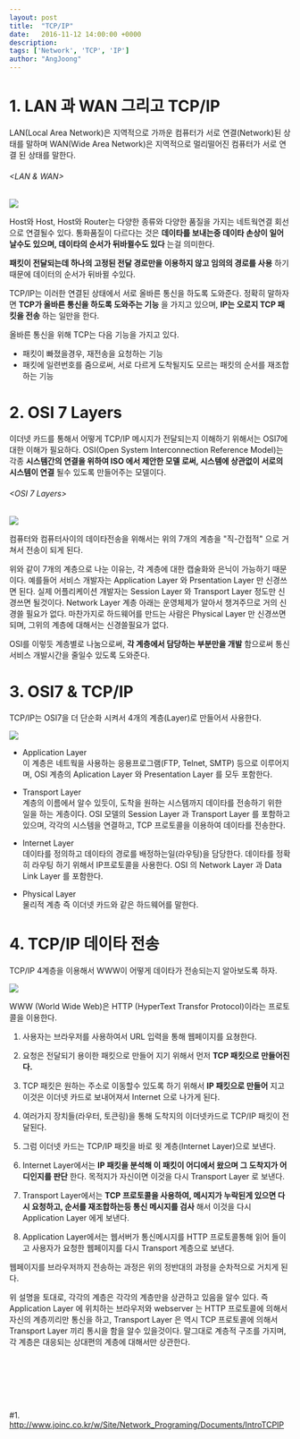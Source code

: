 ```yaml
---
layout: post
title:  "TCP/IP"
date:   2016-11-12 14:00:00 +0000
description:
tags: ['Network', 'TCP', 'IP']
author: "AngJoong"
---
```


# 1. LAN 과 WAN 그리고 TCP/IP
LAN(Local Area Network)은 지역적으로 가까운 컴퓨터가 서로 연결(Network)된 상태를 말하며 WAN(Wide Area Network)은 지역적으로 멀리떨어진 컴퓨터가 서로 연결 된 상태를 말한다.  

###### &lt;LAN & WAN>
![](http://lh5.ggpht.com/_Os5qf5urx_A/S6uTJW742tI/AAAAAAAABQk/egP74kF-ZCA/s800/99595.png)

Host와 Host, Host와 Router는 다양한 종류와 다양한 품질을 가지는 네트웍연결 회선으로 연결될수 있다. 통화품질이 다르다는 것은 **데이타를 보내는중 데이타 손상이 일어날수도 있으며, 데이타의 순서가 뒤바뀔수도 있다** 는걸 의미한다.  

**패킷이 전달되는데 하나의 고정된 전달 경로만을 이용하지 않고 임의의 경로를 사용** 하기 때문에 데이터의 순서가 뒤바뀔 수있다.

TCP/IP는 이러한 연결된 상태에서 서로 올바른 통신을 하도록 도와준다. 정확히 말하자면 **TCP가 올바른 통신을 하도록 도와주는 기능** 을 가지고 있으며, **IP는 오로지 TCP 패킷을 전송** 하는 일만을 한다.  

올바른 통신을 위해 TCP는 다음 기능을 가지고 있다.

* 패킷이 빠졌을경우, 재전송을 요청하는 기능
* 패킷에 일련번호를 줌으로써, 서로 다르게 도착될지도 모르는 패킷의 순서를 재조합하는 기능  

# 2. OSI 7 Layers
이더넷 카드를 통해서 어떻게 TCP/IP 메시지가 전달되는지 이해하기 위해서는 OSI7에 대한 이해가 필요하다. OSI(Open System Interconnection Reference Model)는 각종 **시스템간의 연결을 위하여 ISO 에서 제안한 모델 로써, 시스템에 상관없이 서로의 시스템이 연결** 될수 있도록 만들어주는 모델이다.  

###### &lt;OSI 7 Layers>
![](http://lh4.ggpht.com/_Os5qf5urx_A/S6uTJ4R1aLI/AAAAAAAABQw/LRb3fT89tgc/s800/ea395.png)

컴퓨터와 컴퓨터사이의 데이타전송을 위해서는 위의 7개의 계층을 "직-간접적" 으로 거쳐서 전송이 되게 된다.  

위와 같이 7개의 계층으로 나눈 이유는, 각 계층에 대한 캡술화와 은닉이 가능하기 때문이다. 예를들어 서비스 개발자는 Application Layer 와 Prsentation Layer 만 신경쓰면 된다. 실제 어플리케이션 개발자는 Session Layer 와 Transport Layer 정도만 신경쓰면 될것이다. Network Layer 계층 아래는 운영체제가 알아서 챙겨주므로 거의 신경쓸 필요가 없다. 마찬가지로 하드웨어를 만드는 사람은 Physical Layer 만 신경쓰면 되며, 그위의 계층에 대해서는 신경쓸필요가 없다.  

OSI를 이렇듯 계층별로 나눔으로써, **각 계층에서 담당하는 부분만을 개발** 함으로써 통신서비스 개발시간을 줄일수 있도록 도와준다.

# 3. OSI7 & TCP/IP
TCP/IP는 OSI7을 더 단순화 시켜서 4개의 계층(Layer)로 만들어서 사용한다.  

![](http://lh5.ggpht.com/_Os5qf5urx_A/S6uTJrVHOvI/AAAAAAAABQs/BoWpPKQdUnQ/s800/e7785.png)

* Application Layer  
이 계층은 네트웍을 사용하는 응용프로그램(FTP, Telnet, SMTP) 등으로 이루어지며, OSI 계층의 Aplication Layer 와 Presentation Layer 를 모두 포함한다.

* Transport Layer  
계층의 이름에서 알수 있듯이, 도착을 원하는 시스템까지 데이타를 전송하기 위한 일을 하는 게층이다. OSI 모델의 Session Layer 과 Transport Layer 를 포함하고 있으며, 각각의 시스템을 연결하고, TCP 프로토콜을 이용하여 데이타를 전송한다.

* Internet Layer  
데이타를 정의하고 데이타의 경로를 배정하는일(라우팅)을 담당한다. 데이타를 정확히 라우팅 하기 위해서 IP프로토콜을 사용한다. OSI 의 Network Layer 과 Data Link Layer 를 포함한다.

* Physical Layer  
물리적 계층 즉 이더넷 카드와 같은 하드웨어를 말한다.

# 4. TCP/IP 데이타 전송
TCP/IP 4계층을 이용해서 WWW이 어떻게 데이타가 전송되는지 알아보도록 하자.  

![](http://lh3.ggpht.com/_Os5qf5urx_A/S6uTKH7DxuI/AAAAAAAABQ0/B5R_Rf9Fvic/s800/fe585.png)

WWW (World Wide Web)은 HTTP (HyperText Transfor Protocol)이라는 프로토콜을 이용한다.

1. 사용자는 브라우저를 사용하여서 URL 입력을 통해 웹페이지를 요쳥한다.

2. 요청은 전달되기 용이한 패킷으로 만들어 지기 위해서 먼저 **TCP 패킷으로 만들어진다.**

3. TCP 패킷은 원하는 주소로 이동할수 있도록 하기 위해서 **IP 패킷으로 만들어** 지고 이것은 이더넷 카드로 보내어져서 Internet 으로 나가게 된다.

4. 여러가지 장치들(라우터, 토큰링)을 통해 도착지의 이더넷카드로 TCP/IP 패킷이 전달된다.

5. 그럼 이더넷 카드는 TCP/IP 패킷을 바로 윗 계층(Internet Layer)으로 보낸다.

6. Internet Layer에서는 **IP 패킷을 분석해 이 패킷이 어디에서 왔으며 그 도착지가 어디인지를 판단** 한다. 목적지가 자신이면 이것을 다시 Transport Layer 로 보낸다.

6. Transport Layer에서는 **TCP 프로토콜을 사용하여, 메시지가 누락된게 있으면 다시 요청하고, 순서를 재조합하는등 통신 메시지를 검사** 해서 이것을 다시 Application Layer 에게 보낸다.

7. Application Layer에서는 웹서버가 통신메시지를 HTTP 프로토콜통해 읽어 들이고 사용자가 요청한 웹페이지를 다시 Transport 계층으로 보낸다.   

웹페이지를 브라우저까지 전송하는 과정은 위의 정반대의 과정을 순차적으로 거치게 된다.  

위 설명을 토대로, 각각의 계층은 각각의 계층만을 상관하고 있음을 알수 있다. 즉 Application Layer 에 위치하는 브라우저와 webserver 는 HTTP 프로토콜에 의해서 자신의 계층끼리만 통신을 하고, Transport Layer 은 역시 TCP 프로토콜에 의해서 Transport Layer 끼리 통시을 함을 알수 있을것이다. 말그대로 계층적 구조를 가지며, 각 계층은 대응되는 상대편의 계층에 대해서만 상관한다.

<br>
<br>
<br>
<br>
<br>

\#1. http://www.joinc.co.kr/w/Site/Network_Programing/Documents/IntroTCPIP

